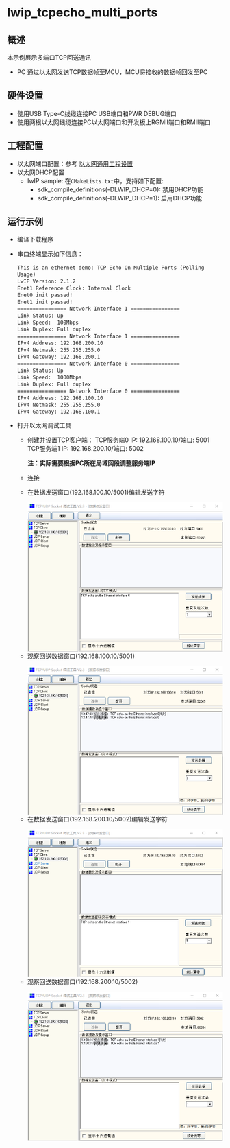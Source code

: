 # lwip_tcpecho_multi_ports

## 概述

本示例展示多端口TCP回送通讯

- PC 通过以太网发送TCP数据帧至MCU，MCU将接收的数据帧回发至PC

## 硬件设置

* 使用USB Type-C线缆连接PC USB端口和PWR DEBUG端口
* 使用两根以太网线缆连接PC以太网端口和开发板上RGMII端口和RMII端口

## 工程配置

- 以太网端口配置：参考 [以太网通用工程设置](../doc/Ethernet_Common_Project_Settings_zh.md)
- 以太网DHCP配置
    - lwIP sample:  在`CMakeLists.txt`中，支持如下配置:
      - sdk_compile_definitions(-DLWIP_DHCP=0): 禁用DHCP功能
      - sdk_compile_definitions(-DLWIP_DHCP=1): 启用DHCP功能


## 运行示例

* 编译下载程序
* 串口终端显示如下信息：

  ```console
  This is an ethernet demo: TCP Echo On Multiple Ports (Polling Usage)
  LwIP Version: 2.1.2
  Enet1 Reference Clock: Internal Clock
  Enet0 init passed!
  Enet1 init passed!
  ================ Network Interface 1 ================
  Link Status: Up
  Link Speed:  100Mbps
  Link Duplex: Full duplex
  ================ Network Interface 1 ================
  IPv4 Address: 192.168.200.10
  IPv4 Netmask: 255.255.255.0
  IPv4 Gateway: 192.168.200.1
  ================ Network Interface 0 ================
  Link Status: Up
  Link Speed:  1000Mbps
  Link Duplex: Full duplex
  ================ Network Interface 0 ================
  IPv4 Address: 192.168.100.10
  IPv4 Netmask: 255.255.255.0
  IPv4 Gateway: 192.168.100.1
  ```
* 打开以太网调试工具

  - 创建并设置TCP客户端：
    TCP服务端0 IP: 192.168.100.10/端口: 5001
    TCP服务端1 IP: 192.168.200.10/端口: 5002

    **注：实际需要根据PC所在局域网段调整服务端IP**

  - 连接

  - 在数据发送窗口(192.168.100.10/5001)编辑发送字符

    <img src=../doc/lwip_tcpecho_multi_ports_0_1.png align=left>

  - 观察回送数据窗口(192.168.100.10/5001)

    <img src=../doc/lwip_tcpecho_multi_ports_0_2.png align=left>

  - 在数据发送窗口(192.168.200.10/5002)编辑发送字符

    <img src=../doc/lwip_tcpecho_multi_ports_1_1.png align=left>

  - 观察回送数据窗口(192.168.200.10/5002)

    <img src=../doc/lwip_tcpecho_multi_ports_1_2.png align=left>